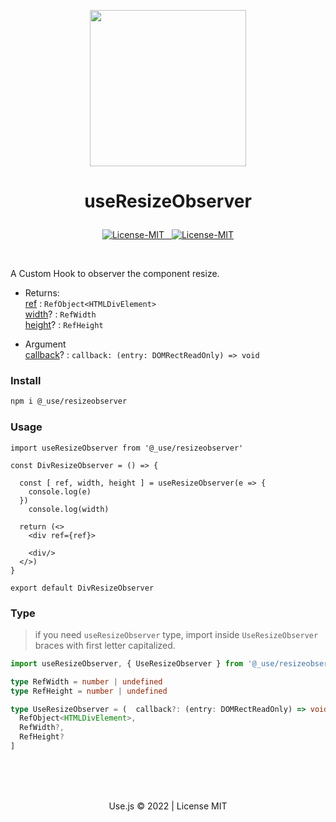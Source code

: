 
 <p align="center"><img width="250" src="https://usejs.github.io/.github/public/Use.transparent.png"/></p>


# <p align="center">useResizeObserver</p>
<p align="center">
<a href="#details">
<img src="https://img.shields.io/badge/License-MIT-319046?" alt="License-MIT"/>&nbsp;&nbsp;
<img src="https://img.shields.io/badge/npm-0.1.0-319046?" alt="License-MIT"/></a>


</p>

<br/>

A Custom Hook to observer the component resize.

- Returns:<br/>
  [ref](#ref) : `RefObject<HTMLDivElement>`<br/>
  [width](#ref)? : `RefWidth`<br/>
  [height](#ref)? : `RefHeight`<br/>

- Argument<br/>
  [callback](#callback)? : `callback: (entry: DOMRectReadOnly) => void`<br/>

### Install
```bash 
npm i @_use/resizeobserver
```

### Usage

```tsx 
import useResizeObserver from '@_use/resizeobserver'

const DivResizeObserver = () => {

  const [ ref, width, height ] = useResizeObserver(e => {
    console.log(e)
  })
    console.log(width)

  return (<>
    <div ref={ref}>

    <div/>
  </>)
}

export default DivResizeObserver
```

### Type
> if you need `useResizeObserver` type, import inside `UseResizeObserver` braces with first letter capitalized.
```ts
import useResizeObserver, { UseResizeObserver } from '@_use/resizeobserver'
```

```ts
type RefWidth = number | undefined
type RefHeight = number | undefined

type UseResizeObserver = (  callback?: (entry: DOMRectReadOnly) => void) => [
  RefObject<HTMLDivElement>,
  RefWidth?, 
  RefHeight?
]
```

<br/>
<br/>
<br/>

<p align="center">Use.js &copy; 2022 | License MIT</p>